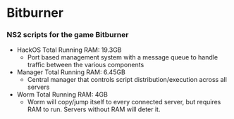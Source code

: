 # Bitburner
### NS2 scripts for the game Bitburner
- HackOS Total Running RAM: 19.3GB
  - Port based management system with a message queue to handle traffic between the various components
- Manager Total Running RAM: 6.45GB
  - Central manager that controls script distribution/execution across all servers
- Worm Total Running RAM: 4GB
  - Worm will copy/jump itself to every connected server, but requires RAM to run. Servers without RAM will deter it.
